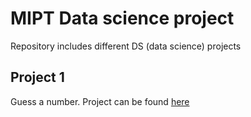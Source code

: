 # MIPT Data science project
Repository includes different DS (data science) projects

## Project 1
Guess a number. Project can be found [here](https://github.com/Kontrosha/sf_data_science/tree/main/guees_a_number/readme.md)
